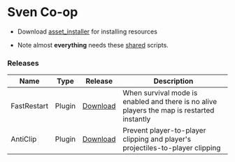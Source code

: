# Sven Co-op

- Download [asset_installer](https://github.com/Mikk155/Sven-Co-op/releases/tag/asset_installer) for installing resources

- Note almost **everything** needs these [shared](https://github.com/Mikk155/Sven-Co-op/releases/tag/shared) scripts.
### Releases

| Name | Type | Release | Description |
|---|---|---|---|
| FastRestart | Plugin | [Download](https://github.com/Mikk155/Sven-Co-op/releases/tag/plugin) | When survival mode is enabled and there is no alive players the map is restarted  instantly |
| AntiClip | Plugin | [Download](https://github.com/Mikk155/Sven-Co-op/releases/tag/AntiClip) | Prevent player-to-player clipping and player's projectiles-to-player clipping |